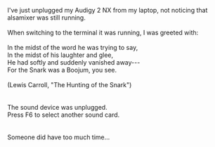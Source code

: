 <html><body><p>I've just unplugged my Audigy 2 NX from my laptop, not noticing that alsamixer was still running.<br>
<br>
When switching to the terminal it was running, I was greeted with:<br>
<br>
In the midst of the word he was trying to say,<br>
In the midst of his laughter and glee,<br>
He had softly and suddenly vanished away---<br>
For the Snark was a Boojum, you see.<br>
<br>
(Lewis Carroll, "The Hunting of the Snark")<br>
<br>
<br>
The sound device was unplugged.<br>
Press F6 to select another sound card.<br>
<br>
<br>
Someone did have too much time...</p></body></html>